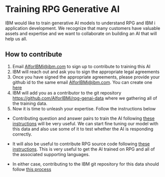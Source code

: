 # Training RPG Generative AI

IBM would like to train generative AI models to understand RPG and IBM i application development.
We recognize that many customers have valuable assets and expertise and we want to collaborate on building an AI that will help us all.

## How to contribute

1. Email <AIforIBMi@ibm.com> to sign up to contribute to training this AI
2. IBM will reach out and ask you to sign the appropriate legal agreements
3. Once you have signed the appropriate agreements, please provide your github id to the same email <AIforIBMi@ibm.com>.  You can create one [here](https://www.wikihow.com/Create-an-Account-on-GitHub)
4. IBM will add you as a contributor to the git repository <https://github.com/AIforIBMi/rpg-genai-data> where we gathering all of the training data.
5. Now it is time to unleash your expertise.  Follow the instructions below

- Contributing question and answer pairs to train the AI following [these instructions](pages/how_to_contribute_to_AI_training) will be very useful. We can start fine tuning our model with this data and also use some of it to test whether the AI is responding correctly.

- It will also be useful to contribute RPG source code following [these instructions](pages/send_RPG_code).  This is very useful to get the AI trained on RPG and all of the associated supporting languages.

- In either case, contributing to the IBM git repository for this data should follow [this process](pages/pull_request)
